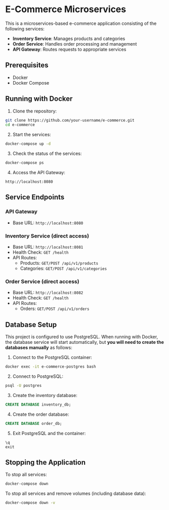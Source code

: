 # E-Commerce Microservices

This is a microservices-based e-commerce application consisting of the following services:
- **Inventory Service**: Manages products and categories
- **Order Service**: Handles order processing and management
- **API Gateway**: Routes requests to appropriate services

## Prerequisites

- Docker
- Docker Compose

## Running with Docker

1. Clone the repository:
```bash
git clone https://github.com/your-username/e-commerce.git
cd e-commerce
```

2. Start the services:
```bash
docker-compose up -d
```

3. Check the status of the services:
```bash
docker-compose ps
```

4. Access the API Gateway:
```
http://localhost:8080
```

## Service Endpoints

### API Gateway
- Base URL: `http://localhost:8080`

### Inventory Service (direct access)
- Base URL: `http://localhost:8081`
- Health Check: `GET /health`
- API Routes:
  - Products: `GET/POST /api/v1/products`
  - Categories: `GET/POST /api/v1/categories`

### Order Service (direct access)
- Base URL: `http://localhost:8082`
- Health Check: `GET /health`
- API Routes:
  - Orders: `GET/POST /api/v1/orders`

## Database Setup

This project is configured to use PostgreSQL. When running with Docker, the database service will start automatically, but **you will need to create the databases manually** as follows:

1. Connect to the PostgreSQL container:
```bash
docker exec -it e-commerce-postgres bash
```

2. Connect to PostgreSQL:
```bash
psql -U postgres
```

3. Create the inventory database:
```sql
CREATE DATABASE inventory_db;
```

4. Create the order database:
```sql
CREATE DATABASE order_db;
```

5. Exit PostgreSQL and the container:
```
\q
exit
```

## Stopping the Application

To stop all services:
```bash
docker-compose down
```

To stop all services and remove volumes (including database data):
```bash
docker-compose down -v
``` 